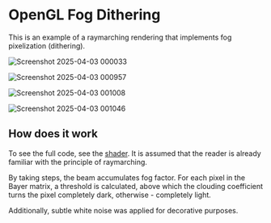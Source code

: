 # OpenGL Fog Dithering

This is an example of a raymarching rendering that implements fog pixelization (dithering).

![Screenshot 2025-04-03 000033](https://github.com/user-attachments/assets/caf00d28-e547-411d-81ab-6b5259eaad35)

![Screenshot 2025-04-03 000957](https://github.com/user-attachments/assets/b7ac1179-ed44-4b44-9718-32acdce8184b)

![Screenshot 2025-04-03 001008](https://github.com/user-attachments/assets/3c90696a-15df-4a0e-8c3d-03ab39d0cc70)

![Screenshot 2025-04-03 001046](https://github.com/user-attachments/assets/e45762a6-1848-4cb4-9372-862478417bc4)

## How does it work

To see the full code, see the [shader](https://github.com/WernerDinges/Pixel-fog/blob/main/resources/shaders/test.fs).
It is assumed that the reader is already familiar with the principle of raymarching.

By taking steps, the beam accumulates fog factor.
For each pixel in the Bayer matrix, a threshold is calculated, above which the clouding coefficient turns the pixel completely dark, otherwise - completely light.

Additionally, subtle white noise was applied for decorative purposes.
